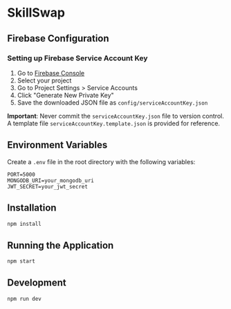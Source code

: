# SkillSwap

## Firebase Configuration

### Setting up Firebase Service Account Key

1. Go to [Firebase Console](https://console.firebase.google.com)
2. Select your project
3. Go to Project Settings > Service Accounts
4. Click "Generate New Private Key"
5. Save the downloaded JSON file as `config/serviceAccountKey.json`

**Important**: Never commit the `serviceAccountKey.json` file to version control. A template file `serviceAccountKey.template.json` is provided for reference.

## Environment Variables

Create a `.env` file in the root directory with the following variables:

```env
PORT=5000
MONGODB_URI=your_mongodb_uri
JWT_SECRET=your_jwt_secret
```

## Installation

```bash
npm install
```

## Running the Application

```bash
npm start
```

## Development

```bash
npm run dev
```
